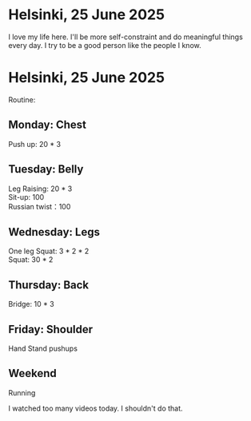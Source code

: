 # Helsinki, 25 June 2025
I love my life here. I'll be more self-constraint and do meaningful things every day. I try to be a good person like the people I know.

# Helsinki, 25 June 2025
Routine: 
## Monday: Chest 
Push up: 20 * 3 
## Tuesday: Belly
Leg Raising: 20 * 3 \
Sit-up: 100 \
Russian twist：100 
## Wednesday: Legs
One leg Squat: 3 * 2 *  2 \
Squat: 30 * 2 
## Thursday: Back
Bridge: 10 * 3
## Friday: Shoulder
Hand Stand pushups
## Weekend
Running

I watched too many videos today. I shouldn't do that. 



